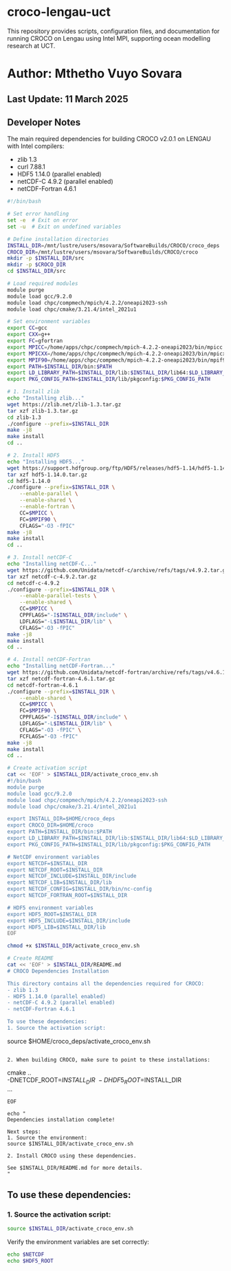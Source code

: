 # croco-lengau-uct
This repository provides scripts, configuration files, and documentation for running CROCO on Lengau using Intel MPI, supporting ocean modelling research at UCT.

# Author: Mthetho Vuyo Sovara
## Last Update: 11 March 2025
## Developer Notes

The main required dependencies for building CROCO v2.0.1 on LENGAU with Intel compilers:
- zlib 1.3
- curl 7.88.1
- HDF5 1.14.0 (parallel enabled)
- netCDF-C 4.9.2 (parallel enabled)
- netCDF-Fortran 4.6.1

```bash
#!/bin/bash

# Set error handling
set -e  # Exit on error
set -u  # Exit on undefined variables

# Define installation directories
INSTALL_DIR=/mnt/lustre/users/msovara/SoftwareBuilds/CROCO/croco_deps
CROCO_DIR=/mnt/lustre/users/msovara/SoftwareBuilds/CROCO/croco
mkdir -p $INSTALL_DIR/src
mkdir -p $CROCO_DIR
cd $INSTALL_DIR/src

# Load required modules
module purge
module load gcc/9.2.0
module load chpc/compmech/mpich/4.2.2/oneapi2023-ssh
module load chpc/cmake/3.21.4/intel_2021u1

# Set environment variables
export CC=gcc
export CXX=g++
export FC=gfortran
export MPICC=/home/apps/chpc/compmech/mpich-4.2.2-oneapi2023/bin/mpicc
export MPICXX=/home/apps/chpc/compmech/mpich-4.2.2-oneapi2023/bin/mpicxx
export MPIF90=/home/apps/chpc/compmech/mpich-4.2.2-oneapi2023/bin/mpif90
export PATH=$INSTALL_DIR/bin:$PATH
export LD_LIBRARY_PATH=$INSTALL_DIR/lib:$INSTALL_DIR/lib64:$LD_LIBRARY_PATH
export PKG_CONFIG_PATH=$INSTALL_DIR/lib/pkgconfig:$PKG_CONFIG_PATH

# 1. Install zlib
echo "Installing zlib..."
wget https://zlib.net/zlib-1.3.tar.gz
tar xzf zlib-1.3.tar.gz
cd zlib-1.3
./configure --prefix=$INSTALL_DIR
make -j8
make install
cd ..

# 2. Install HDF5
echo "Installing HDF5..."
wget https://support.hdfgroup.org/ftp/HDF5/releases/hdf5-1.14/hdf5-1.14.0/src/hdf5-1.14.0.tar.gz
tar xzf hdf5-1.14.0.tar.gz
cd hdf5-1.14.0
./configure --prefix=$INSTALL_DIR \
    --enable-parallel \
    --enable-shared \
    --enable-fortran \
    CC=$MPICC \
    FC=$MPIF90 \
    CFLAGS="-O3 -fPIC"
make -j8
make install
cd ..

# 3. Install netCDF-C
echo "Installing netCDF-C..."
wget https://github.com/Unidata/netcdf-c/archive/refs/tags/v4.9.2.tar.gz -O netcdf-c-4.9.2.tar.gz
tar xzf netcdf-c-4.9.2.tar.gz
cd netcdf-c-4.9.2
./configure --prefix=$INSTALL_DIR \
    --enable-parallel-tests \
    --enable-shared \
    CC=$MPICC \
    CPPFLAGS="-I$INSTALL_DIR/include" \
    LDFLAGS="-L$INSTALL_DIR/lib" \
    CFLAGS="-O3 -fPIC"
make -j8
make install
cd ..

# 4. Install netCDF-Fortran
echo "Installing netCDF-Fortran..."
wget https://github.com/Unidata/netcdf-fortran/archive/refs/tags/v4.6.1.tar.gz -O netcdf-fortran-4.6.1.tar.gz
tar xzf netcdf-fortran-4.6.1.tar.gz
cd netcdf-fortran-4.6.1
./configure --prefix=$INSTALL_DIR \
    --enable-shared \
    CC=$MPICC \
    FC=$MPIF90 \
    CPPFLAGS="-I$INSTALL_DIR/include" \
    LDFLAGS="-L$INSTALL_DIR/lib" \
    CFLAGS="-O3 -fPIC" \
    FCFLAGS="-O3 -fPIC"
make -j8
make install
cd ..

# Create activation script
cat << 'EOF' > $INSTALL_DIR/activate_croco_env.sh
#!/bin/bash
module purge
module load gcc/9.2.0
module load chpc/compmech/mpich/4.2.2/oneapi2023-ssh
module load chpc/cmake/3.21.4/intel_2021u1

export INSTALL_DIR=$HOME/croco_deps
export CROCO_DIR=$HOME/croco
export PATH=$INSTALL_DIR/bin:$PATH
export LD_LIBRARY_PATH=$INSTALL_DIR/lib:$INSTALL_DIR/lib64:$LD_LIBRARY_PATH
export PKG_CONFIG_PATH=$INSTALL_DIR/lib/pkgconfig:$PKG_CONFIG_PATH

# NetCDF environment variables
export NETCDF=$INSTALL_DIR
export NETCDF_ROOT=$INSTALL_DIR
export NETCDF_INCLUDE=$INSTALL_DIR/include
export NETCDF_LIB=$INSTALL_DIR/lib
export NETCDF_CONFIG=$INSTALL_DIR/bin/nc-config
export NETCDF_FORTRAN_ROOT=$INSTALL_DIR

# HDF5 environment variables
export HDF5_ROOT=$INSTALL_DIR
export HDF5_INCLUDE=$INSTALL_DIR/include
export HDF5_LIB=$INSTALL_DIR/lib
EOF

chmod +x $INSTALL_DIR/activate_croco_env.sh

# Create README
cat << 'EOF' > $INSTALL_DIR/README.md
# CROCO Dependencies Installation

This directory contains all the dependencies required for CROCO:
- zlib 1.3
- HDF5 1.14.0 (parallel enabled)
- netCDF-C 4.9.2 (parallel enabled)
- netCDF-Fortran 4.6.1

To use these dependencies:
1. Source the activation script:
   ```
   source $HOME/croco_deps/activate_croco_env.sh
   ```

2. When building CROCO, make sure to point to these installations:
   ```
   cmake .. \
       -DNETCDF_ROOT=$INSTALL_DIR \
       -DHDF5_ROOT=$INSTALL_DIR \
       ...
   ```
EOF

echo "
Dependencies installation complete!

Next steps:
1. Source the environment:
   source $INSTALL_DIR/activate_croco_env.sh

2. Install CROCO using these dependencies.

See $INSTALL_DIR/README.md for more details.
"
```
## To use these dependencies:
### 1. Source the activation script:
   ```bash
   source $INSTALL_DIR/activate_croco_env.sh
```
Verify the environment variables are set correctly:
```bash
echo $NETCDF
echo $HDF5_ROOT
```
